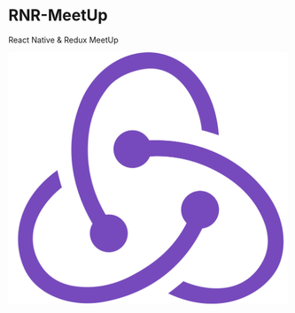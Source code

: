 # RNR-MeetUp
React Native &amp; Redux MeetUp

![](https://github.com/lfdantoni/rnrmeetup/raw/master/github_assets/0_U2DmhXYumRyXH6X1.png) <!-- .element height="50%" width="50%" -->
